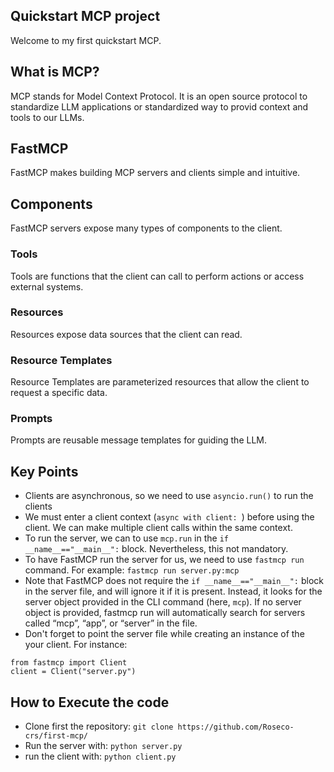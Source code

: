 ## Quickstart MCP project
Welcome to my first quickstart MCP.

## What is MCP?

MCP stands for Model Context Protocol. It is an open source protocol to standardize LLM applications or standardized way to provid context and tools to our LLMs.

## FastMCP
FastMCP makes building MCP servers and clients simple and intuitive. 

## Components
FastMCP servers expose many types of components to the client.
### Tools 
Tools are functions that the client can call to perform actions or access external systems.

### Resources 
Resources expose data sources that the client can read.

### Resource Templates
Resource Templates are parameterized resources that allow the client to request a specific data.

### Prompts
Prompts are reusable message templates for guiding the LLM.


## Key Points
* Clients are asynchronous, so we need to use `asyncio.run()` to run the clients
* We must enter a client context (`async with client: `) before using the client. We can make multiple client calls within the same context.
* To run the server, we can to use `mcp.run` in the `if __name__=="__main__":` block. Nevertheless, this not mandatory.
* To have FastMCP run the server for us, we need to use `fastmcp run ` command. For example: `fastmcp run server.py:mcp`
* Note that FastMCP does not require the `if __name__=="__main__":` block in the server file, and will ignore it if it is present. Instead, it looks for the server object provided in the CLI command (here, `mcp`). If no server object is provided, fastmcp run will automatically search for servers called “mcp”, “app”, or “server” in the file.
* Don't forget to point the server file while creating an instance of the your client. For instance: 
```python:
from fastmcp import Client
client = Client("server.py")
```

## How to Execute the code
* Clone first the repository:
`git clone https://github.com/Roseco-crs/first-mcp/`
* Run the server with: 
`python server.py`
* run the client with:
`python client.py`

